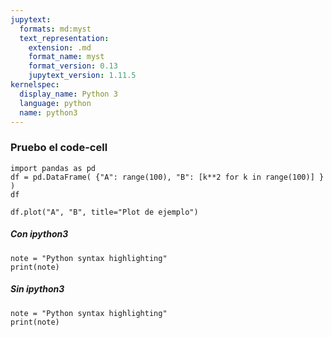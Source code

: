 ```yaml
---
jupytext:
  formats: md:myst
  text_representation:
    extension: .md
    format_name: myst
    format_version: 0.13
    jupytext_version: 1.11.5
kernelspec:
  display_name: Python 3
  language: python
  name: python3
---
```


### Pruebo el code-cell

```{code-cell}
import pandas as pd
df = pd.DataFrame( {"A": range(100), "B": [k**2 for k in range(100)] } )
df
```

```{code-cell}
df.plot("A", "B", title="Plot de ejemplo")
```




##### Con ipython3
```{code-cell} ipython3
note = "Python syntax highlighting"
print(note)
```

##### Sin ipython3
```{code-cell}
note = "Python syntax highlighting"
print(note)
```